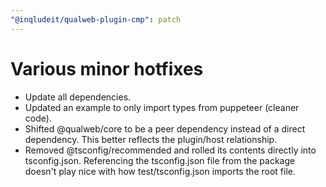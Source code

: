 ```yaml
---
"@inqludeit/qualweb-plugin-cmp": patch
---
```


# Various minor hotfixes

- Update all dependencies.
- Updated an example to only import types from puppeteer (cleaner code).
- Shifted @qualweb/core to be a peer dependency instead of a direct dependency. This better reflects the plugin/host relationship.
- Removed @tsconfig/recommended and rolled its contents directly into tsconfig.json. Referencing the tsconfig.json file from the package doesn't play nice with how test/tsconfig.json imports the root file.